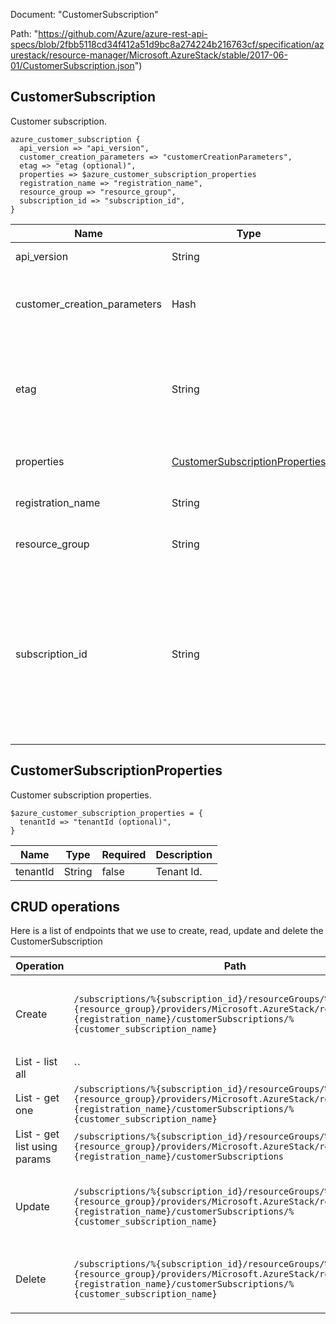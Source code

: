 Document: "CustomerSubscription"


Path: "https://github.com/Azure/azure-rest-api-specs/blob/2fbb5118cd34f412a51d9bc8a274224b216763cf/specification/azurestack/resource-manager/Microsoft.AzureStack/stable/2017-06-01/CustomerSubscription.json")

## CustomerSubscription

Customer subscription.

```puppet
azure_customer_subscription {
  api_version => "api_version",
  customer_creation_parameters => "customerCreationParameters",
  etag => "etag (optional)",
  properties => $azure_customer_subscription_properties
  registration_name => "registration_name",
  resource_group => "resource_group",
  subscription_id => "subscription_id",
}
```

| Name        | Type           | Required       | Description       |
| ------------- | ------------- | ------------- | ------------- |
|api_version | String | true | Client API Version. |
|customer_creation_parameters | Hash | true | Parameters use to create a customer subscription. |
|etag | String | false | The entity tag used for optimistic concurrency when modifying the resource. |
|properties | [CustomerSubscriptionProperties](#customersubscriptionproperties) | false | Customer subscription properties. |
|registration_name | String | true | Name of the Azure Stack registration. |
|resource_group | String | true | Name of the resource group. |
|subscription_id | String | true | Subscription credentials that uniquely identify Microsoft Azure subscription. The subscription ID forms part of the URI for every service call. |
        
## CustomerSubscriptionProperties

Customer subscription properties.

```puppet
$azure_customer_subscription_properties = {
  tenantId => "tenantId (optional)",
}
```

| Name        | Type           | Required       | Description       |
| ------------- | ------------- | ------------- | ------------- |
|tenantId | String | false | Tenant Id. |



## CRUD operations

Here is a list of endpoints that we use to create, read, update and delete the CustomerSubscription

| Operation | Path | Verb | Description | OperationID |
| ------------- | ------------- | ------------- | ------------- | ------------- |
|Create|`/subscriptions/%{subscription_id}/resourceGroups/%{resource_group}/providers/Microsoft.AzureStack/registrations/%{registration_name}/customerSubscriptions/%{customer_subscription_name}`|Put|Creates a new customer subscription under a registration.|CustomerSubscriptions_Create|
|List - list all|``||||
|List - get one|`/subscriptions/%{subscription_id}/resourceGroups/%{resource_group}/providers/Microsoft.AzureStack/registrations/%{registration_name}/customerSubscriptions/%{customer_subscription_name}`|Get|Returns the specified product.|CustomerSubscriptions_Get|
|List - get list using params|`/subscriptions/%{subscription_id}/resourceGroups/%{resource_group}/providers/Microsoft.AzureStack/registrations/%{registration_name}/customerSubscriptions`|Get|Returns a list of products.|CustomerSubscriptions_List|
|Update|`/subscriptions/%{subscription_id}/resourceGroups/%{resource_group}/providers/Microsoft.AzureStack/registrations/%{registration_name}/customerSubscriptions/%{customer_subscription_name}`|Put|Creates a new customer subscription under a registration.|CustomerSubscriptions_Create|
|Delete|`/subscriptions/%{subscription_id}/resourceGroups/%{resource_group}/providers/Microsoft.AzureStack/registrations/%{registration_name}/customerSubscriptions/%{customer_subscription_name}`|Delete|Deletes a customer subscription under a registration.|CustomerSubscriptions_Delete|
